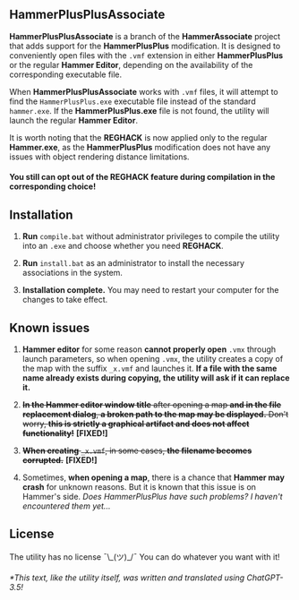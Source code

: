 ## HammerPlusPlusAssociate

**HammerPlusPlusAssociate** is a branch of the **HammerAssociate** project that adds support for the **HammerPlusPlus** modification. It is designed to conveniently open files with the `.vmf` extension in either **HammerPlusPlus** or the regular **Hammer Editor**, depending on the availability of the corresponding executable file.

When **HammerPlusPlusAssociate** works with `.vmf` files, it will attempt to find the `HammerPlusPlus.exe` executable file instead of the standard `hammer.exe`. If the **HammerPlusPlus.exe** file is not found, the utility will launch the regular **Hammer Editor**.

It is worth noting that the **REGHACK** is now applied only to the regular **Hammer.exe**, as the **HammerPlusPlus** modification does not have any issues with object rendering distance limitations.

#### You still can opt out of the REGHACK feature during compilation in the corresponding choice!

## Installation

1. **Run** `compile.bat` without administrator privileges to compile the utility into an `.exe` and choose whether you need **REGHACK**.

2. **Run** `install.bat` as an administrator to install the necessary associations in the system.

3. **Installation complete.** You may need to restart your computer for the changes to take effect.

## Known issues

1. **Hammer editor** for some reason **cannot properly open** `.vmx` through launch parameters, so when opening `.vmx`, the utility creates a copy of the map with the suffix `_x.vmf` and launches it. **If a file with the same name already exists during copying, the utility will ask if it can replace it.**

2. ~~**In the Hammer editor window title** after opening a map **and in the file replacement dialog**, **a broken path to the map may be displayed.** Don't worry, **this is strictly a graphical artifact and does not affect functionality!**~~ **[FIXED!]**

3. ~~**When creating** `_x.vmf`, in some cases, **the filename becomes corrupted.**~~ **[FIXED!]**

4. Sometimes, **when opening a map**, there is a chance that **Hammer may crash** for unknown reasons. But it is known that this issue is on Hammer's side. *Does HammerPlusPlus have such problems? I haven't encountered them yet...*

## License

The utility has no license ¯\\\_(ツ)\_/¯ You can do whatever you want with it!

###### *This text, like the utility itself, was written and translated using ChatGPT-3.5!
